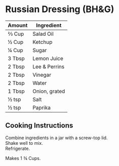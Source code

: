 # Russian Dressing (BH&G)  
  
|Amount|Ingredient|  
|----|----|  
⅔ Cup | Salad Oil  
½ Cup | Ketchup  
¼ Cup | Sugar  
3 Tbsp | Lemon Juice  
2 Tbsp | Lee & Perrins  
2 Tbsp | Vinegar  
2 Tbsp | Water  
1 Tbsp | Onion, grated  
½ tsp | Salt  
½ tsp | Paprika  
  
## Cooking Instructions  
  
Combine ingredients in a jar with a screw-top lid.  
Shake well to mix.  
Refrigerate.  
  
Makes 1 ¾ Cups.  
